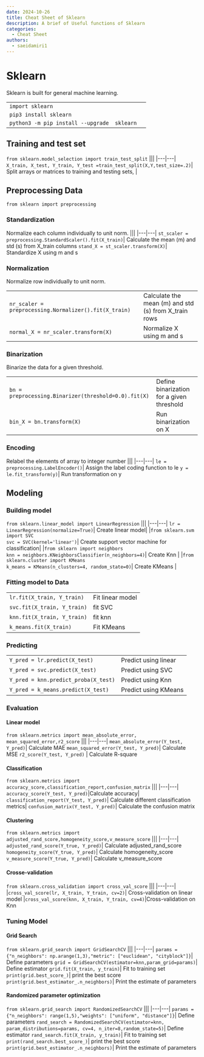 ```yaml
---
date: 2024-10-26
title: Cheat Sheet of Sklearn 
description: A brief of Useful functions of Sklearn
categories:
  - Cheat Sheet
authors:
  - saeidamiri1
---
```


<!-- ## Contents
- [Sklearn](#Sklearn)
  - [Training and Test set](#Training-And-Test-set)
  - [Preprocessing Data](#preprocessing-data)
  - [Modeling](#Modeling)
    - [Building model](#Building-model)
    - [Fitting model to Data](#Fitting-model-to-Data) 
    - [Predicting](#Predicting)
    - [Evaluation](#Evaluation)  
    - [Tuning Model](#Tuning-Model) -->

# Sklearn 
Sklearn is built for general machine learning.

<!-- more -->

|||
|---|---|
```import sklearn``` | 
```pip3 install sklearn ```|
```python3 -m pip install --upgrade  sklearn``` |

## Training and test set

```from sklearn.model_selection import train_test_split```
|||
|---|---|
```X_train, X_test, Y_train, Y_test =train_test_split(X,Y,test_size=.2)```| Split arrays or matrices to training and testing sets,  |

## Preprocessing Data
```from sklearn import preprocessing```

### Standardization 

Normalize each column individually to unit norm.
|||
|---|---|
```st_scaler = preprocessing.StandardScaler().fit(X_train)```| Calculate the mean (m) and std (s) from X_train columns
```stand_X = st_scaler.transform(X)```|  Standardize X using m and s

### Normalization
Normalize row individually to unit norm.

|||
|---|---|
```nr_scaler = preprocessing.Normalizer().fit(X_train)```| Calculate the mean (m) and std (s) from X_train rows
```normal_X = nr_scaler.transform(X)```|  Normalize X using m and s

### Binarization
Binarize the data for a given threshold.

|||
|---|---|
```bn = preprocessing.Binarizer(threshold=0.0).fit(X)```| Define binarization for a given threshold
```bin_X = bn.transform(X)```| Run binarization on X

### Encoding
Relabel the elements of array to integer number
|||
|---|---|
```le = preprocessing.LabelEncoder()```| Assign the label coding function to le 
```y = le.fit_transform(y)```| Run transformation on y


## Modeling
### Building model

```from sklearn.linear_model import LinearRegression```
|||
|---|---|
```lr = LinearRegression(normalize=True)```| Create linear model|
|```from sklearn.svm import SVC```<br> 
```svc = SVC(kernel='linear')```| Create support vector machine for classification|
|```from sklearn import neighbors```<br> 
```knn = neighbors.KNeighborsClassifier(n_neighbors=4)```| Create Knn |
|```from sklearn.cluster import KMeans``` <br>
```k_means = KMeans(n_clusters=4, random_state=0)```| Create KMeans |

### Fitting model to Data

|||
|---|---|
|```lr.fit(X_train, Y_train)```| Fit linear model|
|```svc.fit(X_train, Y_train)```| fit SVC|
|```knn.fit(X_train, Y_train)```| fit knn|
|```k_means.fit(X_train)```| Fit KMeans|


### Predicting 

|||
|---|---|
|```Y_pred = lr.predict(X_test)```| Predict using linear
|```Y_pred = svc.predict(X_test) ```| Predict using SVC
|```Y_pred = knn.predict_proba(X_test)```| Predict using Knn
|```Y_pred = k_means.predict(X_test)```| Predict using KMeans

### Evaluation 
#### Linear model

```from sklearn.metrics import mean_absolute_error, mean_squared_error,r2_score```
|||
|---|---|
```mean_absolute_error(Y_test, Y_pred)```| Calculate MAE
```mean_squared_error(Y_test, Y_pred)```| Calculate MSE
```r2_score(Y_test, Y_pred)``` | Calculate  R-square

#### Classification

```from sklearn.metrics import accuracy_score,classification_report,confusion_matrix```
|||
|---|---|
```accuracy_score(Y_test, Y_pred)```|Calculate accuracy|
```classification_report(Y_test, Y_pred)```| Calculate different classification metrics|
```confusion_matrix(Y_test, Y_pred)```| Calculate the confusion matrix

#### Clustering

```from sklearn.metrics import adjusted_rand_score,homogeneity_score,v_measure_score```
|||
|---|---|
```adjusted_rand_score(Y_true, Y_pred)```|  Calculate adjusted_rand_score
```homogeneity_score(Y_true, Y_pred)```| Calculate homogeneity_score
```v_measure_score(Y_true, Y_pred)```| Calculate v_measure_score

#### Crosse-validation

```from sklearn.cross_validation import cross_val_score```
|||
|---|---|
|```cross_val_score(lr, X_train, Y_train, cv=2)```| Cross-validation on linear model
|```cross_val_score(knn, X_train, Y_train, cv=4)```|Cross-validation on Knn

### Tuning Model
#### Grid Search

```from sklearn.grid_search import GridSearchCV```
|||
|---|---|
```params = {"n_neighbors": np.arange(1,3),"metric": ["euclidean", "cityblock"]}```| Define parameters
```grid = GridSearchCV(estimator=knn,param_grid=params)```| Define estimator
```grid.fit(X_train, y_train)```| Fit to training set
```print(grid.best_score_)```| print the best score
```print(grid.best_estimator_.n_neighbors)```| Print the estimate of parameters

#### Randomized parameter optimization

```from sklearn.grid_search import RandomizedSearchCV```
|||
|---|---|
```params = {"n_neighbors": range(1,5),"weights": ["uniform", "distance"]}```|  Define parameters
```rand_search = RandomizedSearchCV(estimator=knn, param_distributions=params, cv=4, n_iter=8,random_state=5)```|  Define estimator
```rand_search.fit(X_train, y_train)```| Fit to training set
```print(rand_search.best_score_)```| print the best score
```print(grid.best_estimator_.n_neighbors)```| Print the estimate of parameters


<!-- **[⬆ back to top](#contents)**
## References

### License
Copyright (c) 2019 Saeid Amiri and Leila Alimehr -->
